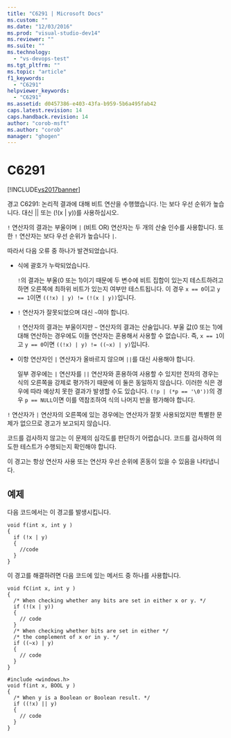 ```yaml
---
title: "C6291 | Microsoft Docs"
ms.custom: ""
ms.date: "12/03/2016"
ms.prod: "visual-studio-dev14"
ms.reviewer: ""
ms.suite: ""
ms.technology: 
  - "vs-devops-test"
ms.tgt_pltfrm: ""
ms.topic: "article"
f1_keywords: 
  - "C6291"
helpviewer_keywords: 
  - "C6291"
ms.assetid: d0457386-e403-43fa-b959-5b6a495fab42
caps.latest.revision: 14
caps.handback.revision: 14
author: "corob-msft"
ms.author: "corob"
manager: "ghogen"
---
```

# C6291
[!INCLUDE[vs2017banner](../code-quality/includes/vs2017banner.md)]

경고 C6291: 논리적 결과에 대해 비트 연산을 수행했습니다. \!는 보다 우선 순위가 높습니다.  대신 &#124;&#124; 또는 \(\!\(x &#124; y\)\)를 사용하십시오.  
  
 `!` 연산자의 결과는 부울이며        `|` \(비트 OR\) 연산자는 두 개의 산술 인수를 사용합니다.  또한 `!` 연산자는 보다 우선 순위가 높습니다  `|`.  
  
 따라서 다음 오류 중 하나가 발견되었습니다.  
  
-   식에 괄호가 누락되었습니다.  
  
     `!`의 결과는 부울\(0 또는 1\)이기 때문에 두 변수에 비트 집합이 있는지 테스트하려고 하면 오른쪽에 최하위 비트가 있는지 여부만 테스트됩니다. 이 경우 `x == 0`이고 `y == 1`이면 `((!x) | y) != (!(x | y))`입니다.  
  
-   `!` 연산자가 잘못되었으며 대신 `~`여야 합니다.  
  
     `!` 연산자의 결과는 부울이지만 `~` 연산자의 결과는 산술입니다.  부울 값\(0 또는 1\)에 대해 연산하는 경우에도 이들 연산자는 혼용해서 사용할 수 없습니다. 즉, `x == 1`이고 `y == 0`이면 `((!x) | y) != ((~x) | y)`입니다.  
  
-   이항 연산자인            `|` 연산자가 올바르지 않으며 `||`를 대신 사용해야 합니다.  
  
     일부 경우에는            `|`  연산자를 `||` 연산자와 혼용하여 사용할 수 있지만 전자의 경우는 식의 오른쪽을 강제로 평가하기 때문에 이 둘은 동일하지 않습니다.  이러한 식은 경우에 따라 예상치 못한 결과가 발생할 수도 있습니다. `(!p | (*p == '\0'))`의 경우 `p == NULL`이면 이를 역참조하여 식의 나머지 반을 평가해야 합니다.  
  
 `!` 연산자가        `|` 연산자의 오른쪽에 있는 경우에는 연산자가 잘못 사용되었지만 특별한 문제가 없으므로 경고가 보고되지 않습니다.  
  
 코드를 검사하지 않고는 이 문제의 심각도를 판단하기 어렵습니다.  코드를 검사하여 의도한 테스트가 수행되는지 확인해야 합니다.  
  
 이 경고는 항상 연산자 사용 또는 연산자 우선 순위에 혼동이 있을 수 있음을 나타냅니다.  
  
## 예제  
 다음 코드에서는 이 경고를 발생시킵니다.  
  
```  
void f(int x, int y )  
{  
  if (!x | y)  
  {  
    //code   
  }  
}  
```  
  
 이 경고를 해결하려면 다음 코드에 있는 메서드 중 하나를 사용합니다.  
  
```  
void fC(int x, int y )  
{  
  /* When checking whether any bits are set in either x or y. */  
  if (!(x | y))  
  {  
    // code  
  }  
  /* When checking whether bits are set in either */  
  /* the complement of x or in y. */  
  if ((~x) | y)  
  {  
    // code  
  }  
}  
  
#include <windows.h>  
void f(int x, BOOL y )  
{  
  /* When y is a Boolean or Boolean result. */  
  if ((!x) || y)  
  {  
    // code  
  }  
}  
```
